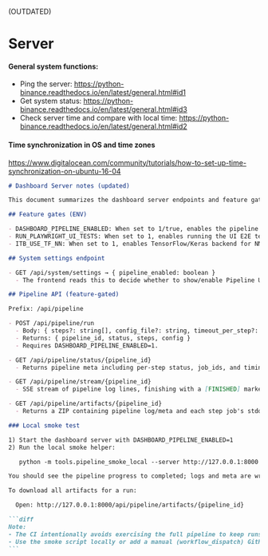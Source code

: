 (OUTDATED)

# Server

#### General system functions:

* Ping the server: https://python-binance.readthedocs.io/en/latest/general.html#id1
* Get system status: https://python-binance.readthedocs.io/en/latest/general.html#id3
* Check server time and compare with local time: https://python-binance.readthedocs.io/en/latest/general.html#id2

#### Time synchronization in OS and time zones

https://www.digitalocean.com/community/tutorials/how-to-set-up-time-synchronization-on-ubuntu-16-04

````markdown
# Dashboard Server notes (updated)

This document summarizes the dashboard server endpoints and feature gates that are relevant for local development and safe enablement in production.

## Feature gates (ENV)

- DASHBOARD_PIPELINE_ENABLED: When set to 1/true, enables the pipeline API/UI. The server enforces this gate defensively. The client reads it via /api/system/settings.
- RUN_PLAYWRIGHT_UI_TESTS: When set to 1, enables running the UI E2E test locally; defaults to off in CI to remain deterministic.
- ITB_USE_TF_NN: When set to 1, enables TensorFlow/Keras backend for NN models in tests; otherwise uses a lightweight sklearn fallback.

## System settings endpoint

- GET /api/system/settings → { pipeline_enabled: boolean }
  - The frontend reads this to decide whether to show/enable Pipeline UI controls.

## Pipeline API (feature-gated)

Prefix: /api/pipeline

- POST /api/pipeline/run
  - Body: { steps?: string[], config_file?: string, timeout_per_step?: number, extra_args?: { [step]: string[] } }
  - Returns: { pipeline_id, status, steps, config }
  - Requires DASHBOARD_PIPELINE_ENABLED=1.

- GET /api/pipeline/status/{pipeline_id}
  - Returns pipeline meta including per-step status, job_ids, and timing.

- GET /api/pipeline/stream/{pipeline_id}
  - SSE stream of pipeline log lines, finishing with a [FINISHED] marker.

- GET /api/pipeline/artifacts/{pipeline_id}
  - Returns a ZIP containing pipeline log/meta and each step job's stdout/stderr/meta/env when available.

### Local smoke test

1) Start the dashboard server with DASHBOARD_PIPELINE_ENABLED=1
2) Run the local smoke helper:

   python -m tools.pipeline_smoke_local --server http://127.0.0.1:8000 --config configs/config-quick-1d-ci.jsonc --steps download,merge

You should see the pipeline progress to completed; logs and meta are written under logs/pipelines/.

To download all artifacts for a run:

  Open: http://127.0.0.1:8000/api/pipeline/artifacts/{pipeline_id}

```diff
Note:
- The CI intentionally avoids exercising the full pipeline to keep runs deterministic and fast.
- Use the smoke script locally or add a manual (workflow_dispatch) GitHub Actions workflow if needed.
```
````

